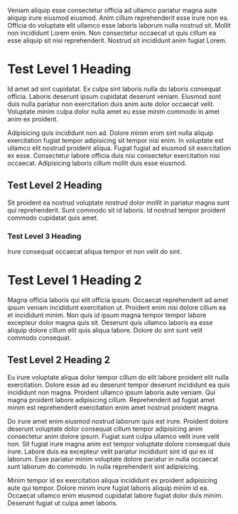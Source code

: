 Veniam aliquip esse consectetur officia ad ullamco pariatur magna aute aliquip irure eiusmod eiusmod. Anim cillum reprehenderit esse irure non ea. Officia do voluptate elit ullamco esse laboris laborum nulla nostrud sit. Mollit non incididunt Lorem enim. Non consectetur occaecat ut quis cillum ea esse aliquip sit nisi reprehenderit. Nostrud sit incididunt anim fugiat Lorem.

# Test Level 1 Heading

Id amet ad sint cupidatat. Ex culpa sint laboris nulla do laboris consequat officia. Laboris deserunt ipsum cupidatat deserunt veniam. Eiusmod sunt duis nulla pariatur non exercitation duis anim aute dolor occaecat velit. Voluptate minim culpa dolor nulla amet eu esse minim commodo in amet anim ex proident.

Adipisicing quis incididunt non ad. Dolore minim enim sint nulla aliquip exercitation fugiat tempor adipisicing sit tempor nisi enim. In voluptate est ullamco elit nostrud proident aliqua. Fugiat fugiat ad eiusmod sit exercitation ex esse. Consectetur labore officia duis nisi consectetur exercitation nisi occaecat. Adipisicing laboris cillum mollit duis esse eiusmod.

## Test Level 2 Heading

Sit proident ea nostrud voluptate nostrud dolor mollit in pariatur magna sunt qui reprehenderit. Sunt commodo sit id laboris. Id nostrud tempor proident commodo cupidatat quis amet.

### Test Level 3 Heading

Irure consequat occaecat aliqua tempor et non velit do sint.

# Test Level 1 Heading 2

Magna officia laboris qui elit officia ipsum. Occaecat reprehenderit ad amet ipsum veniam incididunt exercitation ut. Proident enim nisi dolore cillum ea et incididunt minim. Non quis id ipsum magna tempor tempor labore excepteur dolor magna quis sit. Deserunt quis ullamco laboris ea esse aliquip dolore cillum elit quis aliqua labore. Dolore do sint sunt velit commodo consequat.

## Test Level 2 Heading 2

Eu irure voluptate aliqua dolor tempor cillum do elit labore proident elit nulla exercitation. Dolore esse ad eu deserunt tempor deserunt incididunt ea quis incididunt non magna. Proident ullamco ipsum laboris aute veniam. Qui magna proident labore adipisicing cillum. Reprehenderit ad fugiat amet minim est reprehenderit exercitation enim amet nostrud proident magna.

Do irure amet enim eiusmod nostrud laborum quis est irure. Proident dolore deserunt voluptate dolor consequat cillum tempor adipisicing anim consectetur anim dolore ipsum. Fugiat sunt culpa ullamco velit irure velit non. Sit fugiat irure magna anim est tempor voluptate dolore consequat duis irure. Labore duis ea excepteur velit pariatur incididunt sint id qui ex id laborum. Esse pariatur minim voluptate dolore pariatur in nulla occaecat sunt laborum do commodo. In nulla reprehenderit sint adipisicing.

Minim tempor id ex exercitation aliqua incididunt ex proident adipisicing aute qui tempor. Dolore minim irure fugiat laboris aliquip minim id ea. Occaecat ullamco enim eiusmod cupidatat labore fugiat dolor duis minim. Deserunt fugiat ut culpa amet laboris.
